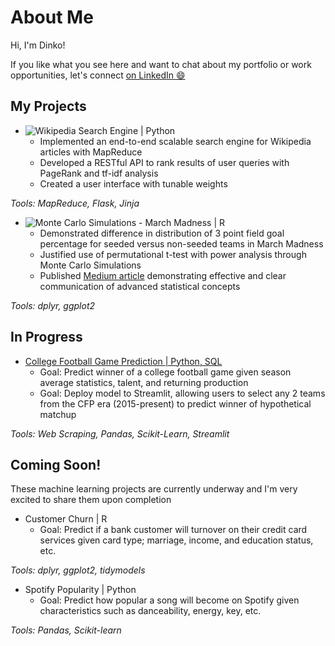 # About Me

Hi, I'm Dinko!


If you like what you see here and want to chat about my portfolio or work opportunities, let's connect [on LinkedIn 😄](https://www.linkedin.com/in/dinko-imsirovic/)

## My Projects
* ![Wikipedia Search Engine | Python](https://github.com/DImsirovic/wiki_search)
  * Implemented an end-to-end scalable search engine for Wikipedia articles with MapReduce
  * Developed a RESTful API to rank results of user queries with PageRank and tf-idf analysis
  * Created a user interface with tunable weights

*Tools: MapReduce, Flask, Jinja*
  
* ![Monte Carlo Simulations - March Madness | R](https://github.com/DImsirovic/march_madness_monte_carlo)
  * Demonstrated difference in distribution of 3 point field goal percentage for seeded versus non-seeded teams in March Madness
  * Justified use of permutational t-test with power analysis through Monte Carlo Simulations
  * Published [Medium article](https://medium.com/@Dinko-Imsirovic/march-madness-a-case-study-in-monte-carlo-simulation-b6ee9cce52e1) demonstrating effective and clear communication of advanced statistical concepts

*Tools: dplyr, ggplot2*

## In Progress
* [College Football Game Prediction | Python, SQL](https://github.com/DImsirovic/cfb_game_prediction)
	* Goal: Predict winner of a college football game given season average statistics, talent, and returning production
	* Goal: Deploy model to Streamlit, allowing users to select any 2 teams from the CFP era (2015-present) to predict winner of hypothetical matchup

*Tools: Web Scraping, Pandas, Scikit-Learn, Streamlit*

## Coming Soon!
These machine learning projects are currently underway and I'm very excited to share them upon completion
* Customer Churn | R
	* Goal: Predict if a bank customer will turnover on their credit card services given card type; marriage, income, and education status, etc.

*Tools: dplyr, ggplot2, tidymodels*

* Spotify Popularity | Python
	* Goal: Predict how popular a song will become on Spotify given characteristics such as danceability, energy, key, etc.

*Tools: Pandas, Scikit-learn*

